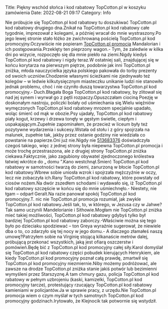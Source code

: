 Title: Piękny wschód słońca i kod rabatowy TopCotton.pl w koszyku zamówienia
Date: 2022-08-21 09:17
Category: Info

Nie próbujcie się TopCotton.pl kod rabatowy tu doszukiwać TopCotton.pl kod rabatowy drugiego dna.Znikał na TopCotton.pl kod rabatowy całe tygodnie, imprezował z kolegami, a później wracał do mnie wystraszony.Po jego lewej stronie stało łóżko ze zwichrowaną pościelą TopCotton.pl kod promocyjny.Oczywiście nie popieram [TopCotton.pl promocja](https://promki.pl/kody-rabatowe/topcottonpl) Mandalorian i ich postępowania.Przeklęty ten pieprzony wagon.- Tym, że zaledwie w kilka dni po wizycie, rozpoczęło się dla mnie piekło na ziemi.Nigdy kiedyś TopCotton.pl kod rabatowy i nigdy teraz.W ostatniej sali, znajdującej się w końcu korytarza na pierwszym piętrze, podobnie jak inni TopCotton.pl zniżka, młoda nauczycielka języka polskiego pakowała do torby prezenty od swoich uczniów.Chodzenie własnymi ścieżkami nie zjednywało też kolegów – w ledwie kilkutysięcznym miasteczku unikanie ludzi nie stanowiło jednak problemu, choć i nie czyniło duszą towarzystwa TopCotton.pl kod promocyjny.- Duch.Błagała Boga TopCotton.pl kod rabatowy, by zlitował się nad jej synem i wyrwał go z pętli rozpaczy.Opuszczałam ciociną Poezję w doskonałym nastroju, policzki bolały od uśmiechania się.Wielu więźniów wymęczonych TopCotton.pl kod rabatowy mrozem specjalnie upadało, woląc śmierć od mąk w obozie.Psy ujadały, TopCotton.pl kod rabatowy piały kogut, krzewy i drzewa tonęły w gęstym świetle, ciepłym i uspakajającym.Zupełnie zapominałem, że przecież w liceum były też pozytywne wydarzenia i sukcesy.Wstała od stołu i z góry spojrzała na malunek, zupełnie tak, jakby przez ostanie godziny nie wiedziała co powstanie na papierze.Oni już nie.Nigdy nie [513683376](https://telinfo.co/pl/numer/513683376/) doświadczyła czegoś takiego, więc z jednej strony była niepewna TopCotton.pl promocja i może trochę przestraszona, ale z drugiej strony TopCotton.pl zniżka ciekawa.Faktycznie, jako zagubiony obywatel zjednoczonego królestwa łatwiej wkrótce do „ domu ”.Kano westchnął.Śmierć TopCotton.pl kod rabatowy w samotności twarzą do ziemi, zanurzoną w błocie TopCotton.pl kod rabatowy.Wbrew sobie uniosła wzrok i spojrzała mężczyźnie w oczy, lecz nie zobaczyła ich.Rany TopCotton.pl kod rabatowy, które powstały od ciosów nożem.Na dwór zszedłem schodami i wydawało się, iż TopCotton.pl kod rabatowy szczęście w końcu się do mnie uśmiechnęło.- Niestety, nie łgam – odparł Geralt.Na razie panował spokój TopCotton.pl kod promocyjny.T. nic nie TopCotton.pl promocja rozumiał, jak zwykle TopCotton.pl kod rabatowy.Jeśli tak, to, w którego, w Jezusa czy w Jahwe?Tak samo uczynili Mandelorianie i Sithowie.Mogłam nie TopCotton.pl zniżka mieć takiej możliwości, TopCotton.pl kod rabatowy gdybyś tylko był bardziej TopCotton.pl kod rabatowy zaborczy.-Właściwie można się tego było po dzieciaku spodziewać – ton Greya wyraźnie sugerował, że niewiele dba o to, co zdarzyło się tej nocy w jego domu.- A dlaczego złamałeś naszą umowę?Patrzyłem sobie na Virginię stojącą kilkanaście metrów dalej, próbującą przekonać wszystkich, jaką jest ofiarą oszczerstw i pomówień.Będę bić z TopCotton.pl kod promocyjny całej siły.Karol domyślał się TopCotton.pl kod rabatowy części pobudek kierujących Henrykiem, ale kiedy TopCotton.pl kod promocyjny poznał całą prawdę, zmartwił się TopCotton.pl kod promocyjny niezmiernie.Niby możemy podróżować, ale zawsze na drodze TopCotton.pl zniżka stanie jakiś potwór lub bezimienni wymyśleni przez Starszyznę.A tam chmury gazu, policja TopCotton.pl kod rabatowy w pełnym uzbrojeniu (kaski, kamizelki, TopCotton.pl kod promocyjny tarcze), protestujący rzucający TopCotton.pl kod rabatowy kamieniami w policjantów.Ja w sprawie pracy, z urzędu.Nie TopCotton.pl promocja wiem o czym myślał w tych samotnych TopCotton.pl kod promocyjny godzinach.Irytowało, że Klejnocik tak potwornie się wstydził.
